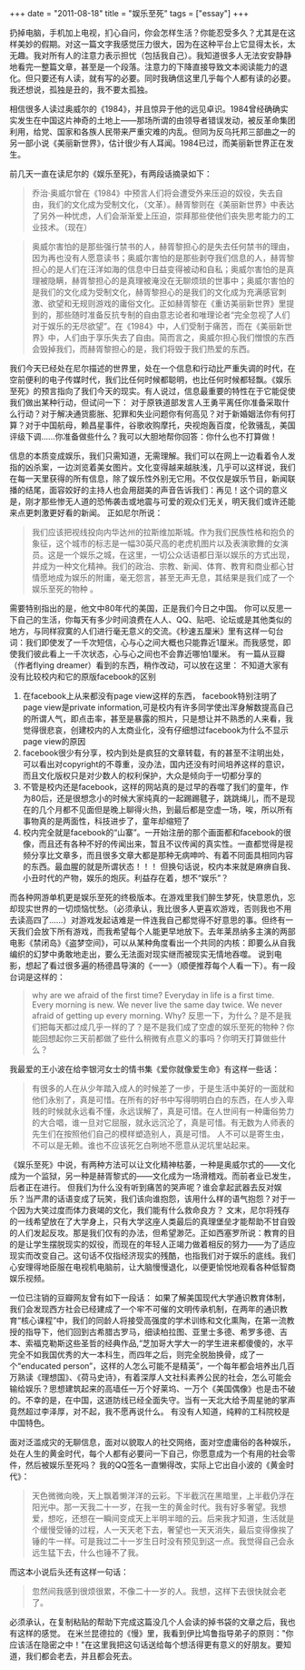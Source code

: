 +++ 
date = "2011-08-18"
title = "娱乐至死"
tags = ["essay"]
+++

扔掉电脑，手机加上电视，扪心自问，你会怎样生活？你能忍受多久？尤其是在这样美妙的假期。对这一篇文字我感觉压力很大，因为在这种平台上它显得太长，太无趣。我对所有人的注意力表示担忧（包括我自己）。我知道很多人无法安安静静地看完一整篇文章，甚至是一个段落。注意力的下降直接导致文本阅读能力的退化。但只要还有人读，就有写的必要。同时我确信这里几乎每个人都有读的必要。我还想说，孤独是丑的，我不要太孤独。

相信很多人读过奥威尔的《1984》，并且惊异于他的远见卓识。1984曾经确确实实发生在中国这片神奇的土地上——那场所谓的由领导者错误发动，被反革命集团利用，给党、国家和各族人民带来严重灾难的内乱。但同为反乌托邦三部曲之一的另一部小说《美丽新世界》，估计很少有人耳闻。1984已过，而美丽新世界正在发生。

前几天一直在读尼尔的《娱乐至死》，有两段话摘录如下：
> 乔治·奥威尔曾在《1984》中预言人们将会遭受外来压迫的奴役，失去自由，我们的文化成为受制文化，（文革）。赫胥黎则在《美丽新世界》中表达了另外一种忧虑，人们会渐渐爱上压迫，崇拜那些使他们丧失思考能力的工业技术。（现在）

> 奥威尔害怕的是那些强行禁书的人，赫胥黎担心的是失去任何禁书的理由，因为再也没有人愿意读书；奥威尔害怕的是那些剥夺我们信息的人，赫胥黎担心的是人们在汪洋如海的信息中日益变得被动和自私；奥威尔害怕的是真理被隐瞒，赫胥黎担心的是真理被淹没在无聊烦琐的世事中；奥威尔害怕的是我们的文化成为受制文化，赫胥黎担心的是我们的文化成为充满感官刺激、欲望和无规则游戏的庸俗文化。正如赫胥黎在《重访美丽新世界》里提到的，那些随时准备反抗专制的自由意志论者和唯理论者“完全忽视了人们对于娱乐的无尽欲望”。在《1984》中，人们受制于痛苦，而在《美丽新世界》中，人们由于享乐失去了自由。简而言之，奥威尔担心我们憎恨的东西会毁掉我们，而赫胥黎担心的是，我们将毁于我们热爱的东西。

我们今天已经处在尼尔描述的世界里，处在一个信息和行动比严重失调的时代，在空前便利的电子传媒时代，我们比任何时候都聪明，也比任何时候都轻飘。《娱乐至死》的预言指向了我们今天的现实。有人说过，信息最重要的特性在于它能促使我们做出某种行动，但试问一下：
对于原铁道部发言人王勇平离任你准备采取什么行动？对于解决通货膨胀、犯罪和失业问题你有何高见？对于新婚姻法你有何打算？对于中国航母，赖昌星事件，谷歌收购摩托，央视炮轰百度，伦敦骚乱，美国评级下调......你准备做些什么？我可以大胆地帮你回答：你什么也不打算做！

信息的本质变成娱乐，我们只需知道，无需理解。我们可以在网上一边看着令人发指的凶杀案，一边浏览着美女图片。文化变得越来越肤浅，几乎可以这样说，我们在每一天里获得的所有信息，除了娱乐性外别无它用。不仅仅是娱乐节目，新闻联播的结尾，面容姣好的主持人也会用甜美的声音告诉我们：再见！这个词的意义是，刚才那些惨无人道的恐怖袭击或地震与可爱的观众们无关，明天我们或许还能来点更刺激更好看的新闻。
正如尼尔所说：

> 我们应该把视线投向内华达州的拉斯维加斯城。作为我们民族性格和抱负的象征，这个城市的标志是一幅30英尺高的老虎机图片以及表演歌舞的女演员。这是一个娱乐之城，在这里，一切公众话语都日渐以娱乐的方式出现，并成为一种文化精神。我们的政治、宗教、新闻、体育、教育和商业都心甘情愿地成为娱乐的附庸，毫无怨言，甚至无声无息，其结果是我们成了一个娱乐至死的物种 。

需要特别指出的是，他文中80年代的美国，正是我们今日之中国。
你可以反思一下自己的生活，你每天有多少时间浪费在人人、QQ、贴吧、论坛或是其他类似的地方，与同样寂寞的人们进行毫无意义的交流。《秒速五厘米》里有这样一句台词：我们即使发了一千次短信，心与心之间大概也只能靠近1厘米。而我感觉，即使我们彼此看上一千次状态，心与心之间也不会靠近哪怕1厘米。
有一篇从豆瓣（作者flying dreamer）看到的东西，稍作改动，可以放在这里： 不知道大家有没有比较校内和它的原版facebook的区别

1. 在facebook上从来都没有page view这样的东西， facebook特别注明了page view是private information,可是校内有许多同学使出浑身解数提高自己的所谓人气，即点击率，甚至是暴露的照片，只是想让并不熟悉的人来看，我觉得很悲哀，创建校内的人太商业化，没有仔细想过facebook为什么不显示page view的原因
2. facebook很少有分享，校内到处是疯狂的文章转载，有的甚至不注明出处，可以看出对copyright的不尊重，没办法，国内还没有时间培养这样的意识，而且文化版权只是对少数人的权利保护，大众是倾向于一切都分享的
3. 不管是校内还是facebook，这样的网站真的是过早的吞噬了我们的童年，作为80后，还是很想念小的时候大家纯真的一起踢踢毽子，跳跳绳儿，而不是现在的几个月都不见面但是晚上聊得火热，到最后都是空虚一场，唉，所以所有事物真的是两面性，科技进步了，童年却缩短了
4. 校内完全就是facebook的“山寨”。一开始注册的那个画面都和facebook的很像，而且还有各种不好的传闻出来，暂且不议传闻的真实性。一直都觉得是视频分享比文章多，而且很多文章大都是那种无病呻吟、有着不同面具相同内容的东西。最血腥的就是所谓状态！！！ 但换句话说，校内本来就是麻痹自我、小丑时代的产物，娱乐的炮灰。利益存在着，想不“娱乐”？

而各种网游单机更是娱乐至死的终极版本。在游戏里我们醉生梦死，快意恩仇，忘却现实世界的一切烦恼忧愁。（必须承认，我比很多人更喜欢游戏，否则我也不用去读高四了......）对游戏发起诘难是一件连我自己都觉得不好意思的事。但终有一天我们会放下所有游戏，而我希望每个人能更早地放下。去年莱昂纳多主演的两部电影《禁闭岛》《盗梦空间》，可以从某种角度看出一个共同的内核：即要么从自我编织的幻梦中勇敢地走出，要么无法面对现实继而被现实无情地吞噬。 说到电影，想起了看过很多遍的杨德昌导演的《一一》（顺便推荐每个人看一下）。有一段台词是这样的：
> why are we afraid of the first time? Everyday in life is a first time. Every morning is new. We never live the same day twice. We never afraid of getting up every morning. Why? 反思一下，为什么？是不是我们把每天都过成几乎一样的了？是不是我们成了空虚的娱乐至死的物种？你能回想起你三天前都做了些什么稍微有点意义的事吗？你明天打算做些什么？

我最爱的王小波在给李银河女士的情书集《爱你就像爱生命》有这样一些话：
> 有很多的人在从少年踏入成人的时候差了一步，于是生活中美好的一面就和他们永别了，真是可惜。在所有的好书中写得明明白白的东西，在人步入卑贱的时候就永远看不懂，永远误解了，真是可惜。在人世间有一种庸俗势力的大合唱，谁一旦对它屈服，就永远沉沦了，真是可惜。有无数为人师表的先生们在按照他们自己的模样塑造别人，真是可惜。 人不可以是寄生虫，不可以是无赖。谁也不应该死乞白咧地不愿意从泥坑里站起来。

《娱乐至死》中说，有两种方法可以让文化精神枯萎，一种是奥威尔式的——文化成为一个监狱，另一种是赫胥黎式的——文化成为一场滑稽戏。而前者业已发生，后者正在进行。 但我们为什么没有听到痛苦的哭声呢？谁会拿起武器去反对娱乐？当严肃的话语变成了玩笑，我们该向谁抱怨，该用什么样的语气抱怨？对于一个因为大笑过度而体力衰竭的文化，我们能有什么救命良方？ 文末，尼尔将残存的一线希望放在了大学身上，只有大学这座人类最后的真理堡垒才能帮助不甘自毁的人们发起反攻。那是我们仅有的办法，但希望渺茫。正如西塞罗所说：教育的目的是让学生摆脱现实的奴役，而现在的年轻人正竭力做着相反的努力——为了适应现实而改变自己。这句话不仅指经济现实的残酷，也指我们对于娱乐的底线。我们心安理得地臣服在电视机电脑前，让大脑慢慢退化，以便更愉悦地观看各种低智商娱乐视频。

一位已注销的豆瓣网友曾有如下一段话： 如果了解美国现代大学通识教育体制，我们会发现西方社会已经建成了一个牢不可催的文明传承机制，在两年的通识教育“核心课程”中，我们的同龄人将接受高强度的学术训练和文化熏陶，在第一流教授的指导下，他们回到古希腊古罗马，细读柏拉图、亚里士多德、希罗多德、吉本、索福克勒斯这些圣哲的经典作品,“芝加哥大学大一的学生进来都傻傻的，水平完全不如我国优秀的大一本科生，而四年之后，则完全脱胎换骨，成了一个“enducated person”，这样的人怎么可能不是精英”，一个每年都会培养出几百万熟读《理想国》、《荷马史诗》，有着深厚人文社科素养公民的社会，怎么可能会输给娱乐？思想建筑起来的高墙任一万个好莱坞、一万个《美国偶像》也是击不破的。不幸的是，在中国，这道防线已经全面失守。当有一天北大给予周星驰的掌声竟然超过李泽厚，对不起，我不愿再说什么。 有没有人知道，纯粹的工科院校是中国特色。

面对泛滥成灾的无聊信息，面对以貌取人的社交网络，面对空虚庸俗的各种娱乐，处在人生的黄金时代，每个人都有必要问一下自己，你愿意成为一个有用的社会零件，然后被娱乐至死吗？
我的QQ签名一直懒得改，实际上它出自小波的《黄金时代》：

> 天色微微向晚，天上飘着懒洋洋的云彩。下半截沉在黑暗里，上半截仍浮在阳光中。那一天我二十一岁，在我一生的黄金时代。我有好多奢望。我想爱，想吃，还想在一瞬间变成天上半明半暗的云。后来我才知道，生活就是个缓慢受锤的过程，人一天天老下去，奢望也一天天消失，最后变得像挨了锤的牛一样。可是我过二十一岁生日时没有预见到这一点。我觉得自己会永远生猛下去，什么也锤不了我。

而这本小说后头还有这样一句话：
> 忽然间我感到很烦很累，不像二十一岁的人。我想，这样下去很快就会老了。

必须承认，在复制粘贴的帮助下完成这篇没几个人会读的掉书袋的文章之后，我也有这样的感觉。 在米兰昆德拉的《慢》里，我看到伊比鸠鲁指导弟子的原则："你应该活在隐密之中！"在这里我把这句话送给每个想活得更有意义的好朋友。要知道，我们都会老去，并且都会死去。
